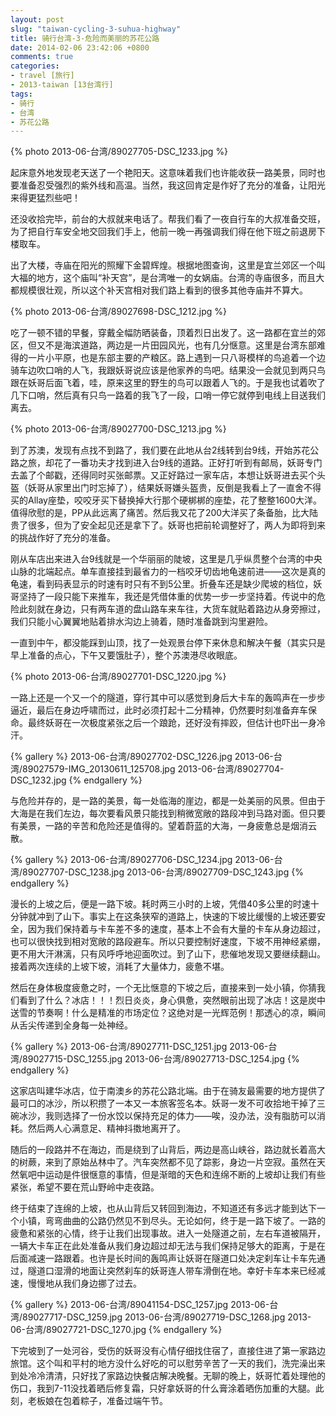 ```yaml
---
layout: post
slug: "taiwan-cycling-3-suhua-highway"
title: 骑行台湾-3-危险而美丽的苏花公路
date: 2014-02-06 23:42:06 +0800
comments: true
categories:
- travel [旅行]
- 2013-taiwan [13台湾行]
tags:
- 骑行
- 台湾
- 苏花公路
---
```


{% photo 2013-06-台湾/89027705-DSC_1233.jpg %}

起床意外地发现老天送了一个艳阳天。这意味着我们也许能收获一路美景，同时也要准备忍受强烈的紫外线和高温。当然，我这回肯定是作好了充分的准备，让阳光来得更猛烈些吧！

还没收拾完毕，前台的大叔就来电话了。帮我们看了一夜自行车的大叔准备交班，为了把自行车安全地交回我们手上，他前一晚一再强调我们得在他下班之前退房下楼取车。

出了大楼，寺庙在阳光的照耀下金碧辉煌。根据地图查询，这里是宜兰郊区一个叫大福的地方，这个庙叫“补天宫”，是台湾唯一的女娲庙。台湾的寺庙很多，而且大都规模很壮观，所以这个补天宫相对我们路上看到的很多其他寺庙并不算大。

<!-- more -->

{% photo 2013-06-台湾/89027698-DSC_1212.jpg %}

吃了一顿不错的早餐，穿戴全幅防晒装备，顶着烈日出发了。这一路都在宜兰的郊区，但又不是海滨道路，两边是一片田园风光，也有几分惬意。这里是台湾东部难得的一片小平原，也是东部主要的产粮区。路上遇到一只八哥模样的鸟追着一个边骑车边吹口哨的人飞，我跟妖哥说应该是他家养的鸟吧。结果没一会就见到两只鸟跟在妖哥后面飞着，哇，原来这里的野生的鸟可以跟着人飞的。于是我也试着吹了几下口哨，然后真有只鸟一路着的我飞了一段，口哨一停它就停到电线上目送我们离去。

{% photo 2013-06-台湾/89027700-DSC_1213.jpg %}

到了苏澳，发现有点找不到路了，我们要在此地从台2线转到台9线，开始苏花公路之旅，却花了一番功夫才找到进入台9线的道路。正好打听到有邮局，妖哥专门去盖了个邮戳，还得同时买张邮票。又正好路过一家车店，本想让妖哥进去买个头盔（妖哥从家里出门时忘掉了），结果妖哥嫌头盔贵，反倒是我看上了一直舍不得买的Allay座垫，咬咬牙买下替换掉大行那个硬梆梆的座垫，花了整整1600大洋。值得欣慰的是，PP从此远离了痛苦。然后我又花了200大洋买了条备胎，比大陆贵了很多，但为了安全起见还是拿下了。妖哥也把前轮调整好了，两人为即将到来的挑战作好了充分的准备。

刚从车店出来进入台9线就是一个华丽丽的陡坡，这里是几乎纵贯整个台湾的中央山脉的北端起点。单车直接挂到最省力的一档咬牙切齿地龟速前进——这次是真的龟速，看到码表显示的时速有时只有不到5公里。折叠车还是缺少爬坡的档位，妖哥坚持了一段只能下来推车，我还是凭借体重的优势一步一步坚持着。传说中的危险此刻就在身边，只有两车道的盘山路车来车往，大货车就贴着路边从身旁擦过，我们只能小心翼翼地贴着排水沟边上骑着，随时准备跳到沟里避险。

一直到中午，都没能踩到山顶，找了一处观景台停下来休息和解决午餐（其实只是早上准备的点心，下午又要饿肚子），整个苏澳港尽收眼底。

{% photo 2013-06-台湾/89027701-DSC_1220.jpg %}

一路上还是一个又一个的隧道，穿行其中可以感觉到身后大卡车的轰鸣声在一步步逼近，最后在身边呼啸而过，此时必须打起十二分精神，仍然要时刻准备弃车保命。最终妖哥在一次极度紧张之后一个踉跄，还好没有摔跤，但估计也吓出一身冷汗。

{% gallery %}
2013-06-台湾/89027702-DSC_1226.jpg
2013-06-台湾/89027579-IMG_20130611_125708.jpg
2013-06-台湾/89027704-DSC_1232.jpg
{% endgallery %}

与危险并存的，是一路的美景，每一处临海的崖边，都是一处美丽的风景。但由于大海是在我们左边，每次要看风景只能找到稍微宽敞的路段冲到马路对面。但只要有美景，一路的辛苦和危险还是值得的。望着蔚蓝的大海，一身疲惫总是烟消云散。

{% gallery %}
2013-06-台湾/89027706-DSC_1234.jpg
2013-06-台湾/89027707-DSC_1238.jpg
2013-06-台湾/89027709-DSC_1243.jpg
{% endgallery %}

漫长的上坡之后，便是一路下坡。耗时两三小时的上坡，凭借40多公里的时速十分钟就冲到了山下。事实上在这条狭窄的道路上，快速的下坡比缓慢的上坡还要安全，因为我们保持着与卡车差不多的速度，基本上不会有大量的卡车从身边超过，也可以很快找到相对宽敞的路段避车。所以只要控制好速度，下坡不用神经紧绷，更不用大汗淋漓，只有风呼呼地迎面吹过。到了山下，悲催地发现又要继续翻山。接着两次连续的上坡下坡，消耗了大量体力，疲惫不堪。

然后在身体极度疲惫之时，一个无比惬意的下坡之后，直接来到一处小镇，你猜我们看到了什么？冰店！！！烈日炎炎，身心俱惫，突然眼前出现了冰店！这是炭中送雪的节奏啊！什么是精准的市场定位？这绝对是一光辉范例！那透心的凉，瞬间从舌尖传递到全身每一处神经。

{% gallery %}
2013-06-台湾/89027711-DSC_1251.jpg
2013-06-台湾/89027715-DSC_1255.jpg
2013-06-台湾/89027713-DSC_1254.jpg
{% endgallery %}

这家店叫建华冰店，位于南澳乡的苏花公路北端。由于在骑友最需要的地方提供了最可口的冰沙，所以积攒了一本又一本旅客签名本。妖哥一发不可收拾地干掉了三碗冰沙，我则选择了一份水饺以保持充足的体力——唉，没办法，没有脂肪可以消耗。然后两人心满意足、精神抖擞地离开了。

随后的一段路并不在海边，而是绕到了山背后，两边是高山峡谷，路边就长着高大的树蕨，来到了原始丛林中了。汽车突然都不见了踪影，身边一片空寂。虽然在天然氧吧中运动是件很惬意的事情，但是渐暗的天色和连绵不断的上坡却让我们有些紧张，希望不要在荒山野岭中走夜路。

终于结束了连绵的上坡，也从山背后又转回到海边，不知道还有多远才能到达下一个小镇，弯弯曲曲的公路仍然见不到尽头。无论如何，终于是一路下坡了。一路的疲惫和紧张的心情，终于让我们出现事故。进入一处隧道之前，左右车道被隔开，一辆大卡车正在此处准备从我们身边超过却无法与我们保持足够大的距离，于是在后面减速一路跟着。也许是长时间的轰鸣声让妖哥在隧道口处决定刹车让卡车先通过，隧道口湿滑的地面让突然刹车的妖哥连人带车滑倒在地。幸好卡车本来已经减速，慢慢地从我们身边挪了过去。

{% gallery %}
2013-06-台湾/89041154-DSC_1257.jpg
2013-06-台湾/89027717-DSC_1259.jpg
2013-06-台湾/89027719-DSC_1268.jpg
2013-06-台湾/89027721-DSC_1270.jpg
{% endgallery %}

下完坡到了一处河谷，受伤的妖哥没有心情仔细找住宿了，直接住进了第一家路边旅馆。这个叫和平村的地方没什么好吃的可以慰劳辛苦了一天的我们，洗完澡出来到处冷冷清清，只好找了家路边快餐店解决晚餐。无聊的晚上，妖哥忙着处理他的伤口，我到7-11没找着晒后修复霜，只好拿妖哥的什么膏涂着晒伤加重的大腿。此刻，老板娘在包着粽子，准备过端午节。
